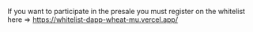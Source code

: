 If you want to participate in the presale you must register on the whitelist here => https://whitelist-dapp-wheat-mu.vercel.app/
